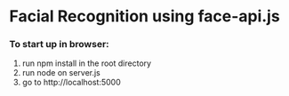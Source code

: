 # Facial Recognition using face-api.js
### To start up in browser:
1. run npm install in the root directory
2. run node on server.js
3. go to http://localhost:5000